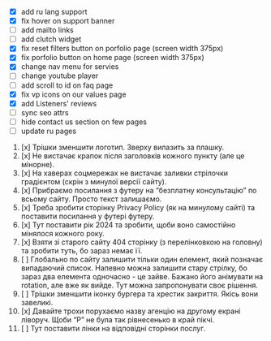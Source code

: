 - [x] add ru lang support
- [x] fix hover on support banner
- [ ] add mailto links
- [ ] add clutch widget
- [x] fix reset filters button on porfolio page (screen width 375px)
- [x] fix porfolio button on home page (screen width 375px)
- [x] change nav menu for servies
- [ ] change youtube player
- [ ] add scroll to id on faq page
- [x] fix vp icons on our values page
- [x] add Listeners' reviews
- [ ] sync seo attrs
- [ ] hide contact us section on few pages
- [ ] update ru pages

1. [x] Трішки зменшити логотип. Зверху вилазить за плашку.
2. [x] Не вистачає крапок після заголовків кожного пункту (але це мінорне).
3. [x] На хаверах соцмережах не вистачає заливки стрілочки градієнтом (скрін з минулої версії сайту).
4. [x] Прибраємо посилання з футеру на “безплатну консультацію” по всьому сайту. Просто текст залишаємо.
5. [x] Треба зробити сторінку Privacy Policy (як на минулому сайті) та поставити посилання у футері футеру.
6. [x] Тут поставити рік 2024 та зробити, щоби воно самостійно мінялося кожного року.
7. [x] Взяти зі старого сайту 404 сторінку (з перелінковкою на головну) та зробити туть, бо зараз немає її.
8. [ ] Глобально по сайту залишити тільки один елемент, який позначає випадаючий список. Напевно можна залишити стару стрілку, бо зараз два елемента одночасно - це зайве. Бажано його анімувати на rotation, але вже як вийде. Тут можна запропонувати своє рішення.
9. [ ] Трішки зменшити іконку бургера та хрестик закриття. Якісь вони завеликі.
10. [x] Давайте трохи порухаємо назву агенцію на другому екрані ліворуч. Щоби “P” не була так рівнесенько в край пікчі.
11. [ ] Тут поставити лінки на відповідні сторінки послуг.
